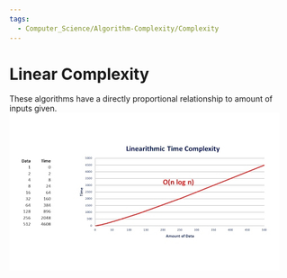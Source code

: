 ```yaml
---
tags:
  - Computer_Science/Algorithm-Complexity/Complexity
---
```

# Linear Complexity
These algorithms have a directly proportional relationship to amount of inputs given.
![Linearithmic-Complexity-Graph](Linearithmic-Complexity-Graph.jpg)